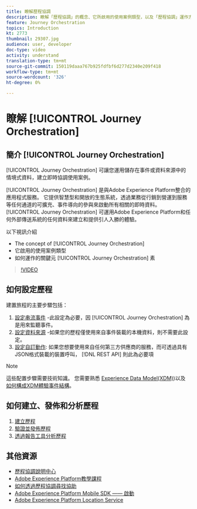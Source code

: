 ```yaml
---
title: 瞭解歷程協調
description: 瞭解「歷程協調」的概念、它所啟用的使用案例類型，以及「歷程協調」運作方式的關鍵要素。
feature: Journey Orchestration
topics: Introduction
kt: 2773
thumbnail: 29307.jpg
audience: user, developer
doc-type: video
activity: understand
translation-type: tm+mt
source-git-commit: 150119daaa767b925fdfbf6d277d2340e209f418
workflow-type: tm+mt
source-wordcount: '326'
ht-degree: 0%

---
```



# 瞭解 [!UICONTROL Journey Orchestration]

## 簡介 [!UICONTROL Journey Orchestration]

[!UICONTROL Journey Orchestration] 可讓您運用儲存在事件或資料來源中的情境式資料，建立即時協調使用案例。

[!UICONTROL Journey Orchestration] 是與Adobe Experience Platform整合的應用程式服務。 它提供智慧型和開放的生態系統，透過業務從行銷到營運到服務等任何通道的可擴充、事件導向的參與來啟動所有相關的即時資料。 [!UICONTROL Journey Orchestration] 可運用Adobe Experience Platform和任何外部傳送系統的任何資料來建立和提供引人入勝的體驗。

以下視訊介紹

* The concept of [!UICONTROL Journey Orchestration]
* 它啟用的使用案例類型
* 如何運作的關鍵元 [!UICONTROL Journey Orchestration] 素

>[!VIDEO](https://video.tv.adobe.com/v/29307?quality=12)

## 如何設定歷程

建置旅程的主要步驟包括：

1. [設定串流事件](/help/configuring-journey-orchestration/configure-streaming-events.md) -此設定為必要，因 [!UICONTROL Journey Orchestration] 為是用來監聽事件。
2. [設定資料來源](/help/configuring-journey-orchestration/configure-data-sources.md) -如果您的歷程僅使用來自事件裝載的本機資料，則不需要此設定。
3. [設定自訂動作](/help/configuring-journey-orchestration/configure-actions.md): 如果您想要使用來自任何第三方供應商的服務，而可透過具有JSON格式裝載的裝置呼叫， [!DNL REST API] 則此為必要項

>[!NOTE]
>這些配置步驟需要技術知識。 您需要熟悉 [Experience Data Model(XDM)](https://docs.adobe.com/content/help/en/platform-learn/tutorials/schemas/understanding-the-xdm-system-and-experience-data-model.html))以及 [如何構成XDM體驗事件結構](https://docs.adobe.com/content/help/en/platform-learn/tutorials/schemas/create-your-first-schema-with-out-of-the-box-components.html)。

## 如何建立、發佈和分析歷程

1. [建立歷程](/help/create-a-journey.md)
2. [驗證並發佈歷程](/help/validate-and-publish-a-journey.md)
3. [透過報告工具分析歷程](/help/analyze-a-journey-via-reporting-tools.md)

## 其他資源

* [歷程協調說明中心](https://docs.adobe.com/content/help/en/journeys/using/journey-orchestration-home.html)
* [Adobe Experience Platform教學課程](https://docs.adobe.com/content/help/en/platform-learn/tutorials/overview.html)
* [如何透過歷程協調尋找協助](/help/understanding-journey-orchestration.md)
* [Adobe Experience Platform Mobile SDK —— 啟動](https://docs.adobe.com/content/help/en/core-services-learn/tutorials/launch-mobile/understanding-the-mobile-sdks.html)
* [Adobe Experience Platform Location Service](https://docs.adobe.com/content/help/en/places/using/home.html)
